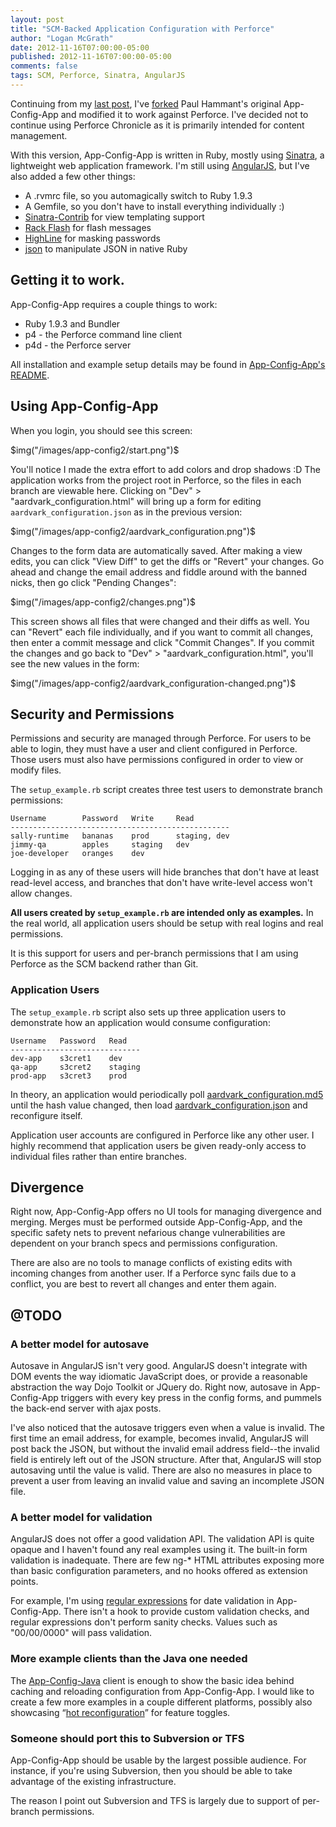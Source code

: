 ```yaml
---
layout: post
title: "SCM-Backed Application Configuration with Perforce"
author: "Logan McGrath"
date: 2012-11-16T07:00:00-05:00
published: 2012-11-16T07:00:00-05:00
comments: false
tags: SCM, Perforce, Sinatra, AngularJS
---
```


Continuing from my [last post][], I've [forked][] Paul Hammant's original
App-Config-App and modified it to work against Perforce. I've decided not to
continue using Perforce Chronicle as it is primarily intended for content
management.

<!--more-->

With this version, App-Config-App is written in Ruby, mostly using [Sinatra][],
a lightweight web application framework. I'm still using [AngularJS][], but I've
also added a few other things:

* A .rvmrc file, so you automagically switch to Ruby 1.9.3
* A Gemfile, so you don't have to install everything individually :)
* [Sinatra-Contrib][] for view templating support
* [Rack Flash][] for flash messages
* [HighLine][] for masking passwords
* [json][] to manipulate JSON in native Ruby

## Getting it to work.

App-Config-App requires a couple things to work:

* Ruby 1.9.3 and Bundler
* p4 - the Perforce command line client
* p4d - the Perforce server

All installation and example setup details may be found in
[App-Config-App's README][].

## Using App-Config-App

When you login, you should see this screen:

$img("/images/app-config2/start.png")$

You'll notice I made the extra effort to add colors and drop shadows :D The
application works from the project root in Perforce, so the files in each branch
are viewable here. Clicking on "Dev" > "aardvark_configuration.html" will bring
up a form for editing `aardvark_configuration.json` as in the previous version:

$img("/images/app-config2/aardvark_configuration.png")$

Changes to the form data are automatically saved. After making a view edits, you
can click "View Diff" to get the diffs or "Revert" your changes. Go ahead and
change the email address and fiddle around with the banned nicks, then go click
"Pending Changes":

$img("/images/app-config2/changes.png")$

This screen shows all files that were changed and their diffs as well. You can
"Revert" each file individually, and if you want to commit all changes, then
enter a commit message and click "Commit Changes". If you commit the changes and
go back to "Dev" > "aardvark_configuration.html", you'll see the new values in
the form:

$img("/images/app-config2/aardvark_configuration-changed.png")$

## Security and Permissions

Permissions and security are managed through Perforce. For users to be able to
login, they must have a user and client configured in Perforce. Those users must
also have permissions configured in order to view or modify files.

The `setup_example.rb` script creates three test users to demonstrate branch
permissions:

```
Username        Password   Write     Read
-------------------------------------------------
sally-runtime   bananas    prod      staging, dev
jimmy-qa        apples     staging   dev
joe-developer   oranges    dev
```

Logging in as any of these users will hide branches that don't have at least
read-level access, and branches that don't have write-level access won't allow
changes.

**All users created by `setup_example.rb` are intended only as examples.** In
the real world, all application users should be setup with real logins and real
permissions.

It is this support for users and per-branch permissions that I am using Perforce
as the SCM backend rather than Git.

### Application Users

The `setup_example.rb` script also sets up three application users to
demonstrate how an application would consume configuration:

```
Username   Password   Read
-----------------------------
dev-app    s3cret1    dev
qa-app     s3cret2    staging
prod-app   s3cret3    prod
```

In theory, an application would periodically poll [aardvark_configuration.md5][]
until the hash value changed, then load [aardvark_configuration.json][] and
reconfigure itself.

Application user accounts are configured in Perforce like any other user. I
highly recommend that application users be given ready-only access to individual
files rather than entire branches.

## Divergence

Right now, App-Config-App offers no UI tools for managing divergence and
merging. Merges must be performed outside App-Config-App, and the specific
safety nets to prevent nefarious change vulnerabilities are dependent on your
branch specs and permissions configuration.

There are also are no tools to manage conflicts of existing edits with incoming
changes from another user. If a Perforce sync fails due to a conflict, you are
best to revert all changes and enter them again.

## @TODO

### A better model for autosave

Autosave in AngularJS isn't very good. AngularJS doesn't integrate with DOM
events the way idiomatic JavaScript does, or provide a reasonable abstraction
the way Dojo Toolkit or JQuery do. Right now, autosave in App-Config-App
triggers with every key press in the config forms, and pummels the back-end
server with ajax posts.

I've also noticed that the autosave triggers even when a value is invalid. The
first time an email address, for example, becomes invalid, AngularJS will post
back the JSON, but without the invalid email address field--the invalid field is
entirely left out of the JSON structure. After that, AngularJS will stop
autosaving until the value is valid. There are also no measures in place to
prevent a user from leaving an invalid value and saving an incomplete JSON file.

### A better model for validation

AngularJS does not offer a good validation API. The validation API is quite
opaque and I haven't found any real examples using it. The built-in form
validation is inadequate. There are few ng-* HTML attributes exposing more than
basic configuration parameters, and no hooks offered as extension points.

For example, I'm using [regular expressions][] for date validation in
App-Config-App. There isn't a hook to provide custom validation checks, and
regular expressions don't perform sanity checks. Values such as "00/00/0000"
will pass validation.

### More example clients than the Java one needed

The [App-Config-Java][] client is enough to show the basic idea behind caching
and reloading configuration from App-Config-App. I would like to create a few
more examples in a couple different platforms, possibly also showcasing
&ldquo;[hot reconfiguration][]&rdquo; for feature toggles.

### Someone should port this to Subversion or TFS

App-Config-App should be usable by the largest possible audience. For instance,
if you're using Subversion, then you should be able to take advantage of the
existing infrastructure.

The reason I point out Subversion and TFS is largely due to support of
per-branch permissions.

[last post]: $route-to("blog/2012-11-07-using-perforce-chronicle-for-application-configuration.md")$
[forked]: https://github.com/lmcgrath/App-Config-App/
[AngularJS]: http://angularjs.org/
[App-Config-App's README]: https://github.com/lmcgrath/app-config-app/blob/master/README.md
[Sinatra]: http://www.sinatrarb.com/
[Sinatra-Contrib]: https://github.com/sinatra/sinatra-contrib
[Rack Flash]: http://nakajima.github.com/rack-flash/
[Highline]: http://highline.rubyforge.org/
[json]: http://rubygems.org/gems/json
[aardvark_configuration.md5]: http://localhost:9292/dev/aardvark_configuration.md5
[aardvark_configuration.json]: http://localhost:9292/dev/aardvark_configuration.json
[regular expressions]: http://docs.angularjs.org/api/ng.directive:input.text
[App-Config-Java]: https://github.com/lmcgrath/app-config-java
[hot reconfiguration]: http://paulhammant.com/2012/07/10/app-config-workflow-using-scm/
